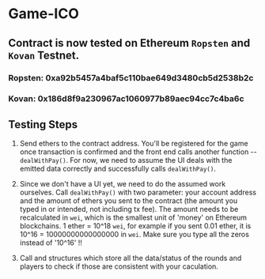 # Game-ICO

## Contract is now tested on Ethereum `Ropsten` and `Kovan` Testnet. 

### Ropsten: 0xa92b5457a4baf5c110bae649d3480cb5d2538b2c
### Kovan: 0x186d8f9a230967ac1060977b89aec94cc7c4ba6c

## Testing Steps 

1. Send ethers to the contract address. You'll be registered for the game once transaction is confirmed and the front end calls another function -- `dealWithPay()`. For now, we need to assume the UI deals with the emitted data correctly and successfully calls `dealWithPay()`.

2. Since we don't have a UI yet, we need to do the assumed work ourselves. Call `dealWithPay()` with two parameter: your account address and the amount of ethers you sent to the contract (the amount you typed in or intended, not including tx fee). The amount needs to be recalculated in `wei`, which is the smallest unit of 'money' on Ethereum blockchains. 1 ether = 10^18 `wei`, for example if you sent 0.01 ether, it is 10^16 = 10000000000000000 in `wei`. Make sure you type all the zeros instead of '10^16' !!

3. Call and structures which store all the data/status of the rounds and players to check if those are consistent with your caculation.
